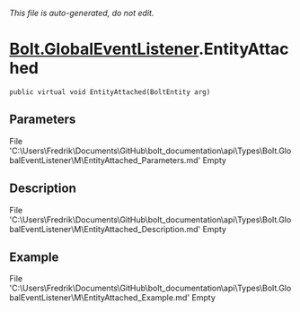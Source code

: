 *This file is auto-generated, do not edit.*

# [Bolt.GlobalEventListener](Types/Bolt.GlobalEventListener.md).EntityAttached
`public virtual void EntityAttached(BoltEntity arg)`
## Parameters
File 'C:\Users\Fredrik\Documents\GitHub\bolt_documentation\api\Types\Bolt.GlobalEventListener\M\EntityAttached_Parameters.md' Empty
## Description
File 'C:\Users\Fredrik\Documents\GitHub\bolt_documentation\api\Types\Bolt.GlobalEventListener\M\EntityAttached_Description.md' Empty
## Example
File 'C:\Users\Fredrik\Documents\GitHub\bolt_documentation\api\Types\Bolt.GlobalEventListener\M\EntityAttached_Example.md' Empty

